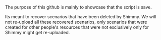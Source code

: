 The purpose of this github is mainly to showcase that the script is save.

Its meant to recover scenarios that have been deleted by Shimmy.
We will not re-upload all these recovered scenarios, only scenarios that were created for other people's resources that were not exclusively only for Shimmy might get re-uploaded. 
